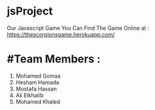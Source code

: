 # jsProject
Our Javascript Game 
You Can Find The Game Online at  : https://thescorpionsgame.herokuapp.com/

#Team Members : 
==============  
1) Mohamed Gomaa 
2) Hesham Hamada 
3) Mostafa Hassan 
4) Ali Elkhatib
5) Mohamed Khaled 
